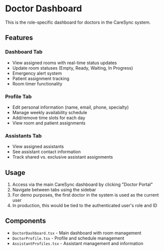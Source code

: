 # Doctor Dashboard

This is the role-specific dashboard for doctors in the CareSync system.

## Features

### Dashboard Tab
- View assigned rooms with real-time status updates
- Update room statuses (Empty, Ready, Waiting, In Progress)
- Emergency alert system
- Patient assignment tracking
- Room timer functionality

### Profile Tab
- Edit personal information (name, email, phone, specialty)
- Manage weekly availability schedule
- Add/remove time slots for each day
- View room and patient assignments

### Assistants Tab
- View assigned assistants
- See assistant contact information
- Track shared vs. exclusive assistant assignments

## Usage

1. Access via the main CareSync dashboard by clicking "Doctor Portal"
2. Navigate between tabs using the sidebar
3. For demo purposes, the first doctor in the system is used as the current user
4. In production, this would be tied to the authenticated user's role and ID

## Components

- `DoctorDashboard.tsx` - Main dashboard with room management
- `DoctorProfile.tsx` - Profile and schedule management
- `AssistantProfiles.tsx` - Assistant management and information
